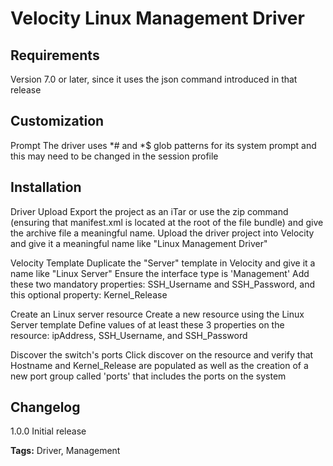 # Velocity Linux Management Driver

## Requirements
Version 7.0 or later, since it uses the json command introduced in that release

## Customization
Prompt
    The driver uses *# and *$ glob patterns for its system prompt and this may need to be
    changed in the session profile
   
## Installation
Driver Upload
    Export the project as an iTar or use the zip command (ensuring that manifest.xml is located
    at the root of the file bundle) and give the archive file a meaningful name.
    Upload the driver project into Velocity and give it a meaningful name like
    "Linux Management Driver"

Velocity Template
    Duplicate the "Server" template in Velocity and give it a name like "Linux Server"
    Ensure the interface type is 'Management'
    Add these two mandatory properties: SSH_Username and SSH_Password, and this optional property: Kernel_Release

Create an Linux server resource
    Create a new resource using the Linux Server template
    Define values of at least these 3 properties on the resource: ipAddress, SSH_Username, and SSH_Password    

Discover the switch's ports
    Click discover on the resource and verify that Hostname and Kernel_Release
    are populated as well as the creation of a new port group called 'ports'
    that includes the ports on the system 

## Changelog
1.0.0 Initial release


<b>Tags:</b> Driver, Management

